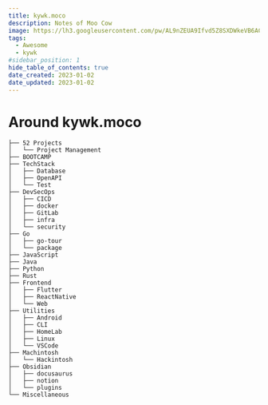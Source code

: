 ```yaml
---
title: kywk.moco
description: Notes of Moo Cow
image: https://lh3.googleusercontent.com/pw/AL9nZEUA9Ifvd5Z8SXDWkeVB6AC4MPGwnXaL6kBXNPoXwOQQ2jOcZ1Jw_0p8TKK8C3ZX0e67_FOY15eDrm7aaXSQJcKtoUzC80SAQEHsaBy6qS2AqNNs5VUFNXBKm439y_1wkvmDl-PnL8ReojnIumNlEvOXBg=w800-no?authuser=0
tags:
  - Awesome
  - kywk
#sidebar_position: 1
hide_table_of_contents: true
date_created: 2023-01-02
date_updated: 2023-01-02
---
```


# Around kywk.moco

```
├── 52 Projects
│   └── Project Management
├── BOOTCAMP
├── TechStack
│   ├── Database
│   ├── OpenAPI
│   └── Test
├── DevSecOps
│   ├── CICD
│   ├── docker
│   ├── GitLab
│   ├── infra
│   └── security
├── Go
│   ├── go-tour
│   └── package
├── JavaScript
├── Java
├── Python
├── Rust
├── Frontend
│   ├── Flutter
│   ├── ReactNative
│   └── Web
├── Utilities
│   ├── Android
│   ├── CLI
│   ├── HomeLab
│   ├── Linux
│   └── VSCode
├── Machintosh
│   └── Hackintosh
├── Obsidian
│   ├── docusaurus
│   ├── notion
│   └── plugins
└── Miscellaneous
```

<!--
00 52 Projects
03 BOOTCAMP

10 TechStack

20 DevSecOps
   - SRE
   - docker

30 Go
31 JavaScript
   - TypeScript
32 Java
33 Python
34 Rust

50 Frontend
   - Web
   - Flutter
   - ReactNative

70 Utilities
   - CLI
75 Machintosh
80 Obsidian

99 Miscellaneous
-->
